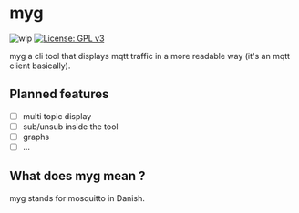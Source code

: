 # myg
![wip](https://img.shields.io/badge/-Work%20in%20progess-orange)
[![License: GPL v3](https://img.shields.io/badge/License-GPLv3-blue.svg)](https://www.gnu.org/licenses/gpl-3.0)

myg a cli tool that displays mqtt traffic in a more readable way (it's an mqtt client basically).

## Planned features
- [ ] multi topic display
- [ ] sub/unsub inside the tool
- [ ] graphs
- [ ] ...

## What does myg mean ?
myg stands for mosquitto in Danish.
